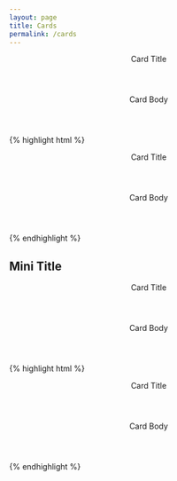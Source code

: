 ```yaml
---
layout: page
title: Cards
permalink: /cards
---
```


<div class="card">
    <header class="card-title">Card Title</header>
    <header class="card-body">Card Body</header>
</div>

{% highlight html %}
<div class="card">
    <header class="card-title">Card Title</header>
    <header class="card-body">Card Body</header>
</div>
{% endhighlight %}

## Mini Title

<div class="card">
    <header class="card-title-mini">Card Title</header>
    <header class="card-body">Card Body</header>
</div>

{% highlight html %}
<div class="card">
    <header class="card-title-mini">Card Title</header>
    <header class="card-body">Card Body</header>
</div>
{% endhighlight %}
